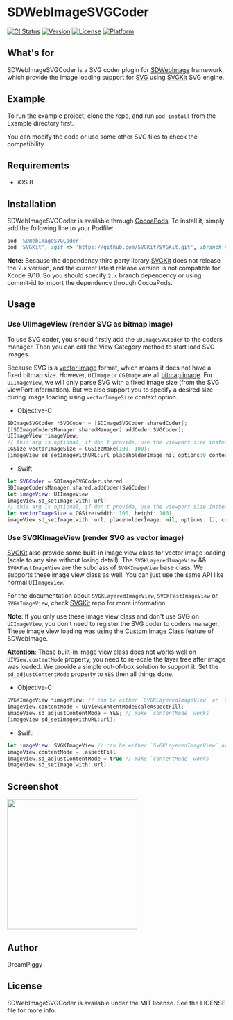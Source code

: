# SDWebImageSVGCoder

[![CI Status](https://img.shields.io/travis/lizhuoli1126@126.com/SDWebImageSVGCoder.svg?style=flat)](https://travis-ci.org/lizhuoli1126@126.com/SDWebImageSVGCoder)
[![Version](https://img.shields.io/cocoapods/v/SDWebImageSVGCoder.svg?style=flat)](https://cocoapods.org/pods/SDWebImageSVGCoder)
[![License](https://img.shields.io/cocoapods/l/SDWebImageSVGCoder.svg?style=flat)](https://cocoapods.org/pods/SDWebImageSVGCoder)
[![Platform](https://img.shields.io/cocoapods/p/SDWebImageSVGCoder.svg?style=flat)](https://cocoapods.org/pods/SDWebImageSVGCoder)

## What's for
SDWebImageSVGCoder is a SVG coder plugin for [SDWebImage](https://github.com/rs/SDWebImage/) framework, which provide the image loading support for [SVG](https://en.wikipedia.org/wiki/Scalable_Vector_Graphics) using [SVGKit](https://github.com/SVGKit/SVGKit) SVG engine.

## Example

To run the example project, clone the repo, and run `pod install` from the Example directory first.

You can modify the code or use some other SVG files to check the compatibility.

## Requirements

+ iOS 8

## Installation

SDWebImageSVGCoder is available through [CocoaPods](https://cocoapods.org). To install
it, simply add the following line to your Podfile:

```ruby
pod 'SDWebImageSVGCoder'
pod 'SVGKit', :git => 'https://github.com/SVGKit/SVGKit.git', :branch => '2.x'
```

**Note:** Because the dependency third party library [SVGKit](https://github.com/SVGKit/SVGKit#versions) does not release the 2.x version, and the current latest release version is not compatible for Xcode 9/10. So you should specify `2.x` branch dependency or using commit-id to import the dependency through CocoaPods.

## Usage

### Use UIImageView (render SVG as bitmap image)

To use SVG coder, you should firstly add the `SDImageSVGCoder` to the coders manager. Then you can call the View Category method to start load SVG images.

Because SVG is a [vector image](https://en.wikipedia.org/wiki/Vector_graphics) format, which means it does not have a fixed bitmap size. However, `UIImage` or `CGImage` are all [bitmap image](https://en.wikipedia.org/wiki/Raster_graphics). For `UIImageView`, we will only parse SVG with a fixed image size (from the SVG viewPort information). But we also support you to specify a desired size during image loading using `vectorImageSize` context option.

+ Objective-C

```objectivec
SDImageSVGCoder *SVGCoder = [SDImageSVGCoder sharedCoder];
[[SDImageCodersManager sharedManager] addCoder:SVGCoder];
UIImageView *imageView;
// this arg is optional, if don't provide, use the viewport size instead
CGSize vectorImageSize = CGSizeMake(100, 100);
[imageView sd_setImageWithURL:url placeholderImage:nil options:0 context:@{SDWebImageContextVectorImageSize : @(vectorImageSize)];
```

+ Swift

```swift
let SVGCoder = SDImageSVGCoder.shared
SDImageCodersManager.shared.addCoder(SVGCoder)
let imageView: UIImageView
imageView.sd_setImage(with: url)
// this arg is optional, if don't provide, use the viewport size instead
let vectorImageSize = CGSize(width: 100, height: 100)
imageView.sd_setImage(with: url, placeholderImage: nil, options: [], context: [.vectorImageSize : vectorImageSize])
```

### Use SVGKImageView (render SVG as vector image)

[SVGKit](https://github.com/SVGKit/SVGKit) also provide some built-in image view class for vector image loading (scale to any size without losing detail). The `SVGKLayeredImageView` && `SVGKFastImageView` are the subclass of `SVGKImageView` base class. We supports these image view class as well. You can just use the same API like normal `UIImageView`.

For the documentation about `SVGKLayeredImageView`, `SVGKFastImageView` or `SVGKImageView`, check [SVGKit](https://github.com/SVGKit/SVGKit) repo for more information.

**Note**: If you only use these image view class and don't use SVG on `UIImageView`, you don't need to register the SVG coder to coders manager. These image view loading was using the [Custom Image Class](https://github.com/rs/SDWebImage/wiki/Advanced-Usage#customization) feature of SDWebImage.

**Attention**: These built-in image view class does not works well on `UIView.contentMode` property, you need to re-scale the layer tree after image was loaded. We provide a simple out-of-box solution to support it. Set the `sd_adjustContentMode` property to `YES` then all things done.

+ Objective-C

```objectivec
SVGKImageView *imageView; // can be either `SVGKLayeredImageView` or `SVGKFastImageView`
imageView.contentMode = UIViewContentModeScaleAspectFill;
imageView.sd_adjustContentMode = YES; // make `contentMode` works
[imageView sd_setImageWithURL:url];
```

+ Swift:

```swift
let imageView: SVGKImageView // can be either `SVGKLayeredImageView` or `SVGKFastImageView`
imageView.contentMode = .aspectFill
imageView.sd_adjustContentMode = true // make `contentMode` works
imageView.sd_setImage(with: url)
```

## Screenshot

<img src="https://raw.githubusercontent.com/dreampiggy/SDWebImageSVGCoder/master/Example/Screenshot/SVGDemo.png" width="300" />

## Author

DreamPiggy

## License

SDWebImageSVGCoder is available under the MIT license. See the LICENSE file for more info.


